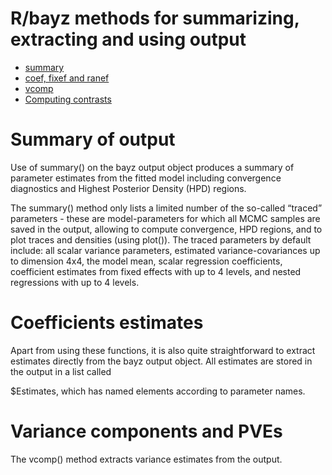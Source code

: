 # R/bayz methods for summarizing, extracting and using output

-   [summary](#Summary%20of%20output)
-   [coef, fixef and ranef](#Coefficients%20estimates)
-   [vcomp](#Variance%20components%20and%20PVEs)
-   [Computing contrasts](#Computing%20constrasts)

# Summary of output

Use of summary() on the bayz output object produces a summary of
parameter estimates from the fitted model including convergence
diagnostics and Highest Posterior Density (HPD) regions.

The summary() method only lists a limited number of the so-called
“traced” parameters - these are model-parameters for which all MCMC
samples are saved in the output, allowing to compute convergence, HPD
regions, and to plot traces and densities (using plot()). The traced
parameters by default include: all scalar variance parameters, estimated
variance-covariances up to dimension 4x4, the model mean, scalar
regression coefficients, coefficient estimates from fixed effects with
up to 4 levels, and nested regressions with up to 4 levels.

# Coefficients estimates

Apart from using these functions, it is also quite straightforward to
extract estimates directly from the bayz output object. All estimates
are stored in the output in a list called
<output>

$Estimates, which has named elements according to parameter names.

# Variance components and PVEs

The vcomp() method extracts variance estimates from the output.

